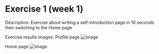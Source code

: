 # Exercise 1 (week 1)
Description:
Exercise about writing a self-introduction page in 10 seconds then switching to the Home page

Exercise results images:
Profile page
![image](https://github.com/user-attachments/assets/c9331235-1182-497d-a666-d81a9a394866)

Home page
![image](https://github.com/user-attachments/assets/458ab89d-f118-4357-bd7b-7ac6dd7aaab4)




